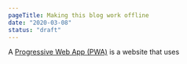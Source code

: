 ```yaml
---
pageTitle: Making this blog work offline
date: "2020-03-08"
status: "draft"
---
```


A [Progressive Web App (PWA)](https://developer.mozilla.org/en-US/docs/Web/Progressive_web_apps) is a website that uses
